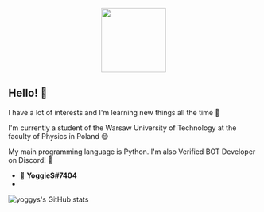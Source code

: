 <p align="center">
  <img src="https://cdn.discordapp.com/avatars/697961565403611256/0b678f8bdb823613df4d581cd597e3b7.webp?size=2048" width=130 />
</p>

## Hello! 👋

I have a lot of interests and I'm learning new things all the time 🌱

I'm currently a student of the Warsaw University of Technology at the faculty of Physics in Poland 😄

My main programming language is Python. I'm also Verified BOT Developer on Discord! 🤔 

- 💬 **YoggieS#7404**
- 
![yoggys's GitHub stats](https://github-readme-stats.vercel.app/api?username=yoggys&count_private=true&show_icons=true&theme=radical&)
